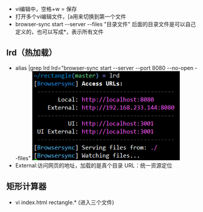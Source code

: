 - vi编辑中，空格+w = 保存
- 打开多个vi编辑文件，[a用来切换到第一个文件
- browser-sync start --server --files   "目录文件"  后面的目录文件是可以自己定义的，也可以写成*，表示所有文件

## lrd（热加载）
- alias |grep lrd
    lrd="browser-sync start --server --port 8080 --no-open --files"
![点击下载](../image/lrd.png)
- External:访问网页的地址，加载的是真个目录
    URL：统一资源定位

## 矩形计算器
- vi index.html rectangle.* (进入三个文件)